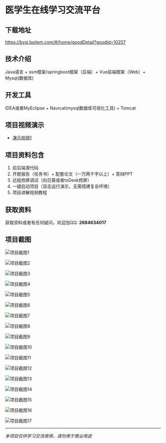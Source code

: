 # 医学生在线学习交流平台

## 下载地址
https://bysj.bsitem.com/#/home/goodDetail?goodId=10257

## 技术介绍
Java语言 + ssm框架/springboot框架（后端）+ Vue前端框架（Web）+ Mysql(数据库)

## 开发工具
IDEA或者MyEclipse + Navicat(mysql数据库可视化工具) + Tomcat

## 项目视频演示
- [演示视频1](https://graduation-images.oss-cn-beijing.aliyuncs.com/videos/828%E5%A5%97ssm%E5%BD%95%E5%83%8F/10257_ssm100%E5%8C%BB%E5%AD%A6%E7%94%9F%E5%9C%A8%E7%BA%BF%E5%AD%A6%E4%B9%A0%E4%BA%A4%E6%B5%81%E5%B9%B3%E5%8F%B0%2Bvue%E5%BD%95%E5%83%8F.mp4)

## 项目资料包含
1. 前后端源代码
2. 开题报告（任务书）+ 配套论文（一万两千字以上）+ 答辩PPT
3. 远程控屏调试（向日葵或者toDesk控屏）
4. 一键启动项目（双击运行演示，无需搭建复杂环境）
5. 项目讲解视频教程

## 获取资料
获取资料或者有任何疑问，欢迎加QQ: **2684634017**

## 项目截图
![项目截图1](https://graduation-images.oss-cn-beijing.aliyuncs.com/图片/10257/毕设论坛项目主图.jpg)

![项目截图2](https://graduation-images.oss-cn-beijing.aliyuncs.com/图片/10257/1.png)

![项目截图3](https://graduation-images.oss-cn-beijing.aliyuncs.com/图片/10257/2.png)

![项目截图4](https://graduation-images.oss-cn-beijing.aliyuncs.com/图片/10257/3.png)

![项目截图5](https://graduation-images.oss-cn-beijing.aliyuncs.com/图片/10257/4.png)

![项目截图6](https://graduation-images.oss-cn-beijing.aliyuncs.com/图片/10257/5.png)

![项目截图7](https://graduation-images.oss-cn-beijing.aliyuncs.com/图片/10257/6.png)

![项目截图8](https://graduation-images.oss-cn-beijing.aliyuncs.com/图片/10257/7.png)

![项目截图9](https://graduation-images.oss-cn-beijing.aliyuncs.com/图片/10257/8.png)

![项目截图10](https://graduation-images.oss-cn-beijing.aliyuncs.com/图片/10257/9.png)

![项目截图11](https://graduation-images.oss-cn-beijing.aliyuncs.com/图片/10257/10.png)

![项目截图12](https://graduation-images.oss-cn-beijing.aliyuncs.com/图片/10257/11.png)

![项目截图13](https://graduation-images.oss-cn-beijing.aliyuncs.com/图片/10257/12.png)

![项目截图14](https://graduation-images.oss-cn-beijing.aliyuncs.com/图片/10257/13.png)

![项目截图15](https://graduation-images.oss-cn-beijing.aliyuncs.com/图片/10257/14.png)

![项目截图16](https://graduation-images.oss-cn-beijing.aliyuncs.com/图片/10257/15.png)

![项目截图17](https://graduation-images.oss-cn-beijing.aliyuncs.com/图片/10257/16.png)

---
*本项目仅供学习交流使用，请勿用于商业用途*

